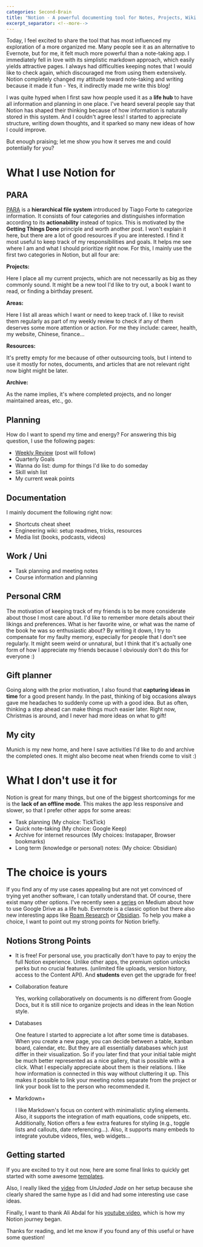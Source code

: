 ```yaml
---
categories: Second-Brain
title: "Notion - A powerful documenting tool for Notes, Projects, Wiki..."
excerpt_separator: <!--more-->
---
```

Today, I feel excited to share the tool that has most influenced my exploration of a more organized me. Many people see it as an alternative to Evernote, but for me, it felt much more powerful than a note-taking app. I immediately fell in love with its simplistic markdown approach, which easily yields attractive pages. I always had difficulties keeping notes that I would like to check again, which discouraged me from using them extensively. Notion completely changed my attitude toward note-taking and writing because it made it fun - Yes, it indirectly made me write this blog!<!--more-->

I was quite hyped when I first saw how people used it as a **life hub** to have all information and planning in one place. I've heard several people say that Notion has shaped their thinking because of how information is naturally stored in this system. And I couldn't agree less! I started to appreciate structure, writing down thoughts, and it sparked so many new ideas of how I could improve.

But enough praising; let me show you how it serves me and could potentially for you?
# What I use Notion for
## PARA
[PARA](https://fortelabs.co/blog/para/) is a **hierarchical file system** introduced by Tiago Forte to categorize information.
It consists of four categories and distinguishes information according to its **actionability** instead of topics. This is motivated by the **Getting Things Done** principle and worth another post. I won't explain it here, but there are a lot of good resources if you are interested. I find it most useful to keep track of my responsibilities and goals. It helps me see where I am and what I should prioritize right now. For this, I mainly use the first two categories in Notion, but all four are:

**Projects:**

Here I place all my current projects, which are not necessarily as big as they commonly sound. It might be a new tool I'd like to try out, a book I want to read, or finding a birthday present.

**Areas:**

Here I list all areas which I want or need to keep track of. I like to revisit them regularly as part of my weekly review to check if any of them deserves some more attention or action. For me they include: career, health, my website, Chinese, finance...


**Resources:**

It's pretty empty for me because of other outsourcing tools, but I intend to use it mostly for notes, documents, and articles that are not relevant right now bight might be later.

**Archive:**

As the name implies, it's where completed projects, and no longer maintained areas, etc., go.

<!-- I also use the same hierarchy on my computer and for my bookmarks. Accordingly, my activity in each category varies across platforms. For Notion, it's mainly the first two in my case. -->

## Planning
How do I want to spend my time and energy? For answering this big question, I use the following pages:

- [Weekly Review](https://fortelabs.co/blog/the-one-touch-guide-to-doing-a-weekly-review/) (post will follow)
- Quarterly Goals
- Wanna do list: dump for things I'd like to do someday
- Skill wish list
- My current weak points

## Documentation
I mainly document the following right now:
- Shortcuts cheat sheet
- Engineering wiki: setup readmes, tricks, resources
- Media list (books, podcasts, videos)

## Work / Uni
- Task planning and meeting notes
- Course information and planning

## Personal CRM
The motivation of keeping track of my friends is to be more considerate about those I most care about. I'd like to remember more details about their likings and preferences. What is her favorite wine, or what was the name of the book he was so enthusiastic about? By writing it down, I try to compensate for my faulty memory, especially for people that I don't see regularly. It might seem weird or unnatural, but I think that it's actually one form of how I appreciate my friends because I obviously don't do this for everyone :)

## Gift planner
Going along with the prior motivation, I also found that **capturing ideas in time** for a good present handy. In the past, thinking of big occasions always gave me headaches to suddenly come up with a good idea. But as often, thinking a step ahead can make things much easier later.
Right now, Christmas is around, and I never had more ideas on what to gift!

## My city
Munich is my new home, and here I save activities I'd like to do and archive the completed ones. It might also become neat when friends come to visit :)

# What I don't use it for
Notion is great for many things, but one of the biggest shortcomings for me is the **lack of an offline mode**. This makes the app less responsive and slower, so that I prefer other apps for some areas:
- Task planning (My choice: TickTick)
- Quick note-taking (My choice: Google Keep)
- Archive for internet resources (My choices: Instapaper, Browser bookmarks)
- Long term (knowledge or personal) notes: (My choice: Obsidian)
<!-- knowledge storage.. Notion is based on page idea. But the brain and ideas are interconnected.. New tools such as Roam Research and Obsidian. I'm currently building my knowledge net in Obsidian, and I want to show it to you later when it has grown more.-->

# The choice is yours
If you find any of my use cases appealing but are not yet convinced of trying yet another software, I can totally understand that. Of course, there exist many other options. I've recently seen a [series](https://forge.medium.com/how-google-drive-can-make-every-corner-of-your-life-easier-9f3cc1acbb68) on Medium about how to use Google Drive as a life hub. Evernote is a classic option but there also new interesting apps like [Roam Research](https://roamresearch.com/) or [Obsidian](https://obsidian.md/). To help you make a choice, I want to point out my strong points for Notion briefly.
## Notions Strong Points
- It is free!
For personal use, you practically don't have to pay to enjoy the full Notion experience. Unlike other apps, the premium option unlocks perks but no crucial features. (unlimited file uploads, version history, access to the Content API). And **students** even get the upgrade for free!

- Collaboration feature
  
    Yes, working collaboratively on documents  is no different from Google Docs, but it is still nice to organize projects and ideas in the lean Notion style.
- Databases
  
    One feature I started to appreciate a lot after some time is databases. When you create a new page, you can decide between a table, kanban board, calendar, etc. But they are all essentially databases which just differ in their visualization. So if you later find that your initial table might be much better represented as a nice gallery, that is possible with a click. What I especially appreciate about them is their relations. I like how information is connected in this way without cluttering it up. This makes it possible to link your meeting notes separate from the project or link your book list to the person who recommended it.
- Markdown+

    I like Markdown's focus on content with minimalistic styling elements. Also, it supports the integration of math equations, code snippets, etc. Additionally, Notion offers a few extra features for styling (e.g., toggle lists and callouts, date referencing...). Also, it supports many embeds to integrate youtube videos, files, web widgets...

## Getting started
If you are excited to try it out now, here are some final links to quickly get started with some awesome [templates](https://www.notion.so/Notion-Template-Gallery-181e961aeb5c4ee6915307c0dfd5156d666).

Also, I really liked the [video](https://www.youtube.com/watch?v=67jFfjwUvRQ&ab_channel=UnJadedJade) from *UnJaded Jade* on her setup because she clearly shared the same hype as I did and had some interesting use case ideas.

Finally, I want to thank Ali Abdal for his [youtube video](https://www.youtube.com/watch?v=ONG26-2mIHU), which is how my Notion journey began.


Thanks for reading, and let me know if you found any of this useful or have some question!